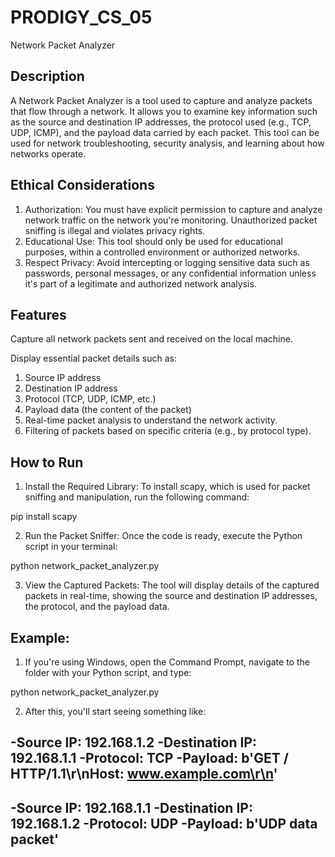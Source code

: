 # PRODIGY_CS_05
Network Packet Analyzer
## Description
A Network Packet Analyzer is a tool used to capture and analyze packets that flow through a network. It allows you to examine key information such as the source and destination IP addresses, the protocol used (e.g., TCP, UDP, ICMP), and the payload data carried by each packet. This tool can be used for network troubleshooting, security analysis, and learning about how networks operate.

## Ethical Considerations
1. Authorization: You must have explicit permission to capture and analyze network traffic on the network you're monitoring. Unauthorized packet sniffing is illegal and violates privacy rights.
2. Educational Use: This tool should only be used for educational purposes, within a controlled environment or authorized networks.
3. Respect Privacy: Avoid intercepting or logging sensitive data such as passwords, personal messages, or any confidential information unless it's part of a legitimate and authorized network analysis.
   
## Features
Capture all network packets sent and received on the local machine.

Display essential packet details such as:
1. Source IP address
2. Destination IP address
3. Protocol (TCP, UDP, ICMP, etc.)
4. Payload data (the content of the packet)
5. Real-time packet analysis to understand the network activity.
6. Filtering of packets based on specific criteria (e.g., by protocol type).

## How to Run
1. Install the Required Library:
To install scapy, which is used for packet sniffing and manipulation, run the following command:

pip install scapy

2. Run the Packet Sniffer:
Once the code is ready, execute the Python script in your terminal:

python network_packet_analyzer.py

3. View the Captured Packets:
The tool will display details of the captured packets in real-time, showing the source and destination IP addresses, the protocol, and the payload data.

## Example:
1. If you're using Windows, open the Command Prompt, navigate to the folder with your Python script, and type:

python network_packet_analyzer.py

2. After this, you'll start seeing something like:

-Source IP: 192.168.1.2
-Destination IP: 192.168.1.1
-Protocol: TCP
-Payload: b'GET / HTTP/1.1\r\nHost: www.example.com\r\n'
--------------------------------------------------
-Source IP: 192.168.1.1
-Destination IP: 192.168.1.2
-Protocol: UDP
-Payload: b'UDP data packet'
--------------------------------------------------


